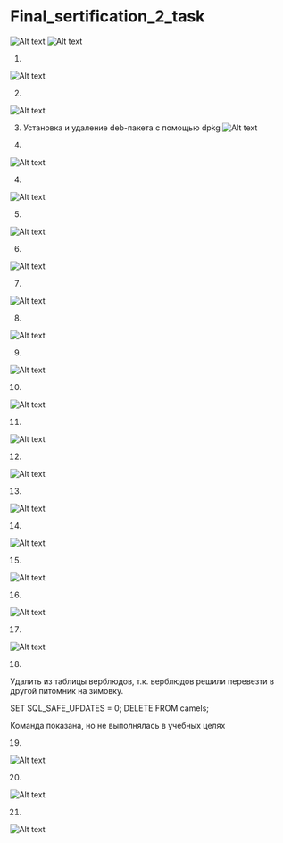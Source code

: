 # Final_sertification_2_task


![Alt text](image-01.png)
![Alt text](image-02.png)

1. 
![Alt text](image-1.png)

2. 
![Alt text](image-2.png)

3. Установка и удаление deb-пакета с помощью dpkg
![Alt text](image-30.png)

3. 
![Alt text](image-3.png)

4. 
![Alt text](image-4.png)

5. 
![Alt text](image-5.png)

6. 
![Alt text](image-6.png)

7. 
![Alt text](image-7.png)

8. 
![Alt text](image-8.png)

9. 
![Alt text](image-9.png)

10. 
![Alt text](image-10.png)

11. 
![Alt text](image-11.png)

12. 
![Alt text](image-12.png)

13. 
![Alt text](image-13.png)

14. 
![Alt text](image-14.png)

15. 
![Alt text](image-15.png)

16. 
![Alt text](image-16.png)

17. 
![Alt text](image-17.png)

18. 
Удалить из таблицы верблюдов, т.к. верблюдов решили перевезти в другой питомник на зимовку. 

SET SQL_SAFE_UPDATES = 0;
DELETE FROM camels;

Команда показана, но не выполнялась в учебных целях

19. 
![Alt text](image-19.png)

20. 
![Alt text](image-20.png)

21. 
![Alt text](image-21.png)
